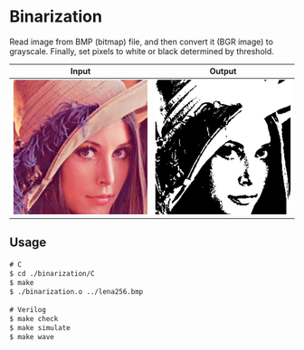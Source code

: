 # Binarization
Read image from BMP (bitmap) file, and then convert it (BGR image) to grayscale. Finally, set pixels to white or black determined by threshold.

| Input                   | Output                               |
| ----------------------- | ------------------------------------ |
| ![input](./lena256.bmp) | ![output](./output_binarization.bmp) |

## Usage
```shell
# C
$ cd ./binarization/C
$ make
$ ./binarization.o ../lena256.bmp

# Verilog
$ make check
$ make simulate
$ make wave
```